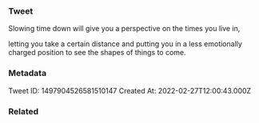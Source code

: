 ### Tweet
Slowing time down will give you a perspective on the times you live in,

letting you take a certain distance and putting you in a less emotionally charged position to see the shapes of things to come.

### Metadata
Tweet ID: 1497904526581510147
Created At: 2022-02-27T12:00:43.000Z

### Related

